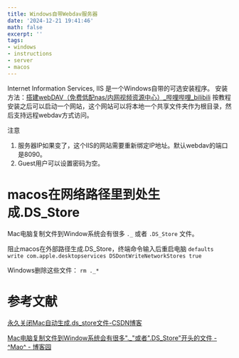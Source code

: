 ```yaml
---
title: Windows自带Webdav服务器
date: '2024-12-21 19:41:46'
math: false
excerpt: ''
tags:
- windows
- instructions
- server
- macos
---
```


Internet Information Services, IIS 是一个Windows自带的可选安装程序。
安装方法：[搭建webDAV（免费低配nas/内网视频资源中心）\_哔哩哔哩\_bilibili](https://www.bilibili.com/video/BV1rD4y1g7Mv)
按教程安装之后可以启动一个网站，这个网站可以将本地一个共享文件夹作为根目录，然后支持远程webdav方式访问。

注意
1. 服务器IP如果变了，这个IIS的网站需要重新绑定IP地址。默认webdav的端口是8090。
2. Guest用户可以设置密码为空。

# macos在网络路径里到处生成.DS_Store
Mac电脑复制文件到Window系统会有很多 `._` 或者 `.DS_Store` 文件。 

阻止macos在外部路径生成.DS_Store，终端命令输入后重启电脑
 `defaults write com.apple.desktopservices DSDontWriteNetworkStores true`

Windows删除这些文件：
`rm ._*`


# 参考文献
[永久关闭Mac自动生成.ds_store文件-CSDN博客](https://blog.csdn.net/weixin_35752122/article/details/129596540?utm_medium=distribute.pc_relevant.none-task-blog-2~default~baidujs_baidulandingword~default-1-129596540-blog-135481990.235^v43^pc_blog_bottom_relevance_base6&spm=1001.2101.3001.4242.2&utm_relevant_index=4)

[Mac电脑复制文件到Window系统会有很多"._"或者".DS_Store"开头的文件 - ^Mao^ - 博客园](https://www.cnblogs.com/it774274680/p/17444700.html#%E8%A7%A3%E5%86%B3%E6%96%B9%E6%B3%95)
